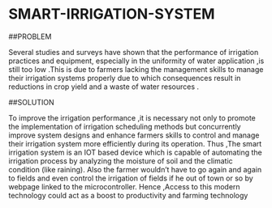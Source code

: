 # SMART-IRRIGATION-SYSTEM

##PROBLEM

Several studies and surveys have shown that the performance of irrigation practices and equipment, especially in the uniformity of water application  ,is still too low .This is due to farmers lacking the management skills to manage their irrigation systems properly due to which  consequences result in reductions in crop yield and a waste of water resources .

##SOLUTION

To improve the irrigation performance ,it is necessary not only to promote the implementation of irrigation scheduling methods but concurrently improve system designs and enhance farmers skills to control and manage their irrigation system more efficiently during its operation. 
Thus ,The smart irrigation system is an IOT based device which is capable of automating the irrigation process by analyzing the moisture of soil and the climatic condition (like raining).
Also the farmer wouldn’t have to go again and again to fields and even control the irrigation of fields if he out of town or so by webpage linked to the microcontroller.
Hence ,Access to this modern technology could act as a boost to productivity and farming technology
